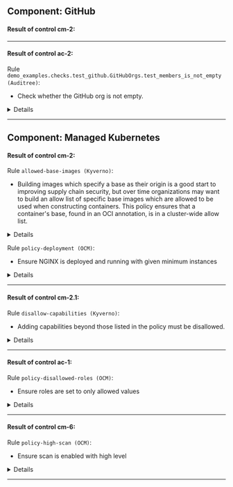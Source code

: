

## Component: GitHub


#### Result of control cm-2: 


---

#### Result of control ac-2: 



Rule `demo_examples.checks.test_github.GitHubOrgs.test_members_is_not_empty (Auditree)`:
- Check whether the GitHub org is not empty.

<details><summary>Details</summary>


  - Subject UUID: ae5c2bac-47be-4734-b847-beaad450a76e
    - Title: Auditree Check: demo_examples.checks.test_github.GitHubOrgs.test_members_is_not_empty_0_nasa
    - Result: pass :white_check_mark:
    - Reason:
      ```
      {}
      ```


  - Subject UUID: adc99d7c-b9fd-4d31-961f-c076635f2d53
    - Title: Auditree Check: demo_examples.checks.test_github.GitHubOrgs.test_members_is_not_empty_1_esa
    - Result: pass :white_check_mark:
    - Reason:
      ```
      {}
      ```

</details>


---


## Component: Managed Kubernetes


#### Result of control cm-2: 



Rule `allowed-base-images (Kyverno)`:
- Building images which specify a base as their origin is a good start to improving supply chain security, but over time organizations may want to build an allow list of specific base images which are allowed to be used when constructing containers. This policy ensures that a container's base, found in an OCI annotation, is in a cluster-wide allow list.

<details><summary>Details</summary>


  - Subject UUID: 70057a02-062f-4fb7-9dff-6407e633e4a1
    - Title: v1/Pod kube-scheduler-kind-control-plane kube-system
    - Result: failure :x:
    - Reason:
      ```
      validation failure: This container image's base is not in the approved list or is not specified. Only pre-approved base images may be used. Please contact the platform team for assistance.
      ```


  - Subject UUID: 03b044ca-6739-41cb-9c9e-038db3e48b9f
    - Title: v1/Pod coredns-5d78c9869d-gc25q kube-system
    - Result: failure :x:
    - Reason:
      ```
      validation failure: This container image's base is not in the approved list or is not specified. Only pre-approved base images may be used. Please contact the platform team for assistance.
      ```


  - Subject UUID: b393c6ea-dce4-496c-bc65-52ae123564a5
    - Title: v1/Pod kindnet-pbb9l kube-system
    - Result: failure :x:
    - Reason:
      ```
      validation failure: This container image's base is not in the approved list or is not specified. Only pre-approved base images may be used. Please contact the platform team for assistance.
      ```


  - Subject UUID: 3d51ff83-c708-484c-8bdb-858ca48d14d3
    - Title: v1/Pod etcd-kind-control-plane kube-system
    - Result: failure :x:
    - Reason:
      ```
      validation failure: This container image's base is not in the approved list or is not specified. Only pre-approved base images may be used. Please contact the platform team for assistance.
      ```


  - Subject UUID: 499afc36-5aa5-4d3b-8cac-b7a58043e14a
    - Title: v1/Pod kube-apiserver-kind-control-plane kube-system
    - Result: failure :x:
    - Reason:
      ```
      validation failure: This container image's base is not in the approved list or is not specified. Only pre-approved base images may be used. Please contact the platform team for assistance.
      ```


  - Subject UUID: f770e021-b3a7-4699-bca7-58cf6c70bb14
    - Title: v1/Pod kube-proxy-zbddb kube-system
    - Result: failure :x:
    - Reason:
      ```
      validation failure: This container image's base is not in the approved list or is not specified. Only pre-approved base images may be used. Please contact the platform team for assistance.
      ```


  - Subject UUID: 321d5475-59c1-4b77-98fc-624f23b0deba
    - Title: v1/Pod coredns-5d78c9869d-2rbnq kube-system
    - Result: failure :x:
    - Reason:
      ```
      validation failure: This container image's base is not in the approved list or is not specified. Only pre-approved base images may be used. Please contact the platform team for assistance.
      ```


  - Subject UUID: 037a870a-6256-4b0f-8d2b-70e3bb877c6c
    - Title: v1/Pod kube-controller-manager-kind-control-plane kube-system
    - Result: failure :x:
    - Reason:
      ```
      validation failure: This container image's base is not in the approved list or is not specified. Only pre-approved base images may be used. Please contact the platform team for assistance.
      ```


  - Subject UUID: 79f831d8-7b72-47a1-8f44-9fe9835caea9
    - Title: apps/v1/DaemonSet kindnet kube-system
    - Result: failure :x:
    - Reason:
      ```
      validation failure: This container image's base is not in the approved list or is not specified. Only pre-approved base images may be used. Please contact the platform team for assistance.
      ```


  - Subject UUID: 906d7d99-2eae-461e-9def-5557e4c488ca
    - Title: apps/v1/DaemonSet kube-proxy kube-system
    - Result: failure :x:
    - Reason:
      ```
      validation failure: This container image's base is not in the approved list or is not specified. Only pre-approved base images may be used. Please contact the platform team for assistance.
      ```


  - Subject UUID: ab72cc56-7c1f-42aa-9d96-3cafd843b464
    - Title: apps/v1/ReplicaSet coredns-5d78c9869d kube-system
    - Result: failure :x:
    - Reason:
      ```
      validation failure: This container image's base is not in the approved list or is not specified. Only pre-approved base images may be used. Please contact the platform team for assistance.
      ```


  - Subject UUID: 6672c835-890d-4c68-a271-321ec432d26f
    - Title: apps/v1/Deployment coredns kube-system
    - Result: failure :x:
    - Reason:
      ```
      validation failure: This container image's base is not in the approved list or is not specified. Only pre-approved base images may be used. Please contact the platform team for assistance.
      ```


  - Subject UUID: cbc28d59-713f-4b25-9dc3-d6cedd0eb8cf
    - Title: v1/Pod kyverno-admission-controller-7cd788c8dd-gdnhp kyverno
    - Result: failure :x:
    - Reason:
      ```
      validation failure: This container image's base is not in the approved list or is not specified. Only pre-approved base images may be used. Please contact the platform team for assistance.
      ```


  - Subject UUID: be053523-a394-4fef-956f-c4fdbe5b841e
    - Title: v1/Pod kyverno-reports-controller-7f94855747-tmnhr kyverno
    - Result: failure :x:
    - Reason:
      ```
      validation failure: This container image's base is not in the approved list or is not specified. Only pre-approved base images may be used. Please contact the platform team for assistance.
      ```


  - Subject UUID: a753ba1d-df9e-4c4a-b0a9-6e435da74b9d
    - Title: v1/Pod kyverno-cleanup-admission-reports-28551310-cc4k7 kyverno
    - Result: failure :x:
    - Reason:
      ```
      validation failure: This container image's base is not in the approved list or is not specified. Only pre-approved base images may be used. Please contact the platform team for assistance.
      ```


  - Subject UUID: d696fc41-1f67-4dd7-a1b4-1df455a2c607
    - Title: v1/Pod kyverno-cleanup-cluster-admission-reports-28551310-m4ld4 kyverno
    - Result: failure :x:
    - Reason:
      ```
      validation failure: This container image's base is not in the approved list or is not specified. Only pre-approved base images may be used. Please contact the platform team for assistance.
      ```


  - Subject UUID: 2ca0e393-5de6-49b4-bcb0-c0a98f89bace
    - Title: v1/Pod kyverno-cleanup-controller-ddf458755-9bnlb kyverno
    - Result: failure :x:
    - Reason:
      ```
      validation failure: This container image's base is not in the approved list or is not specified. Only pre-approved base images may be used. Please contact the platform team for assistance.
      ```


  - Subject UUID: e02c3cb0-69b9-4947-b4cb-5b9447194bf0
    - Title: v1/Pod kyverno-background-controller-74599787cf-s6nm2 kyverno
    - Result: failure :x:
    - Reason:
      ```
      validation failure: This container image's base is not in the approved list or is not specified. Only pre-approved base images may be used. Please contact the platform team for assistance.
      ```


  - Subject UUID: 3eac92cd-05b3-4340-9d2d-ac06509b6aba
    - Title: apps/v1/Deployment kyverno-cleanup-controller kyverno
    - Result: failure :x:
    - Reason:
      ```
      validation failure: This container image's base is not in the approved list or is not specified. Only pre-approved base images may be used. Please contact the platform team for assistance.
      ```


  - Subject UUID: 32965aa3-0813-4d49-8b52-d6623764c16e
    - Title: batch/v1/Job kyverno-cleanup-cluster-admission-reports-28551310 kyverno
    - Result: failure :x:
    - Reason:
      ```
      validation failure: This container image's base is not in the approved list or is not specified. Only pre-approved base images may be used. Please contact the platform team for assistance.
      ```


  - Subject UUID: b009839e-1f23-44b1-bae1-61e2f1177613
    - Title: apps/v1/ReplicaSet kyverno-admission-controller-7cd788c8dd kyverno
    - Result: failure :x:
    - Reason:
      ```
      validation failure: This container image's base is not in the approved list or is not specified. Only pre-approved base images may be used. Please contact the platform team for assistance.
      ```


  - Subject UUID: 05e47efc-7798-4087-a007-4a0f1b0ee925
    - Title: batch/v1/Job kyverno-cleanup-admission-reports-28551310 kyverno
    - Result: failure :x:
    - Reason:
      ```
      validation failure: This container image's base is not in the approved list or is not specified. Only pre-approved base images may be used. Please contact the platform team for assistance.
      ```


  - Subject UUID: 019c7fa5-e4ac-43a2-93d4-f31be5e894d2
    - Title: apps/v1/Deployment kyverno-background-controller kyverno
    - Result: failure :x:
    - Reason:
      ```
      validation failure: This container image's base is not in the approved list or is not specified. Only pre-approved base images may be used. Please contact the platform team for assistance.
      ```


  - Subject UUID: a1853c39-c418-4f76-aa2b-2d19f0705cf4
    - Title: apps/v1/ReplicaSet kyverno-cleanup-controller-ddf458755 kyverno
    - Result: failure :x:
    - Reason:
      ```
      validation failure: This container image's base is not in the approved list or is not specified. Only pre-approved base images may be used. Please contact the platform team for assistance.
      ```


  - Subject UUID: 7dee76f1-87bd-4125-af7f-b16b3940ee07
    - Title: apps/v1/ReplicaSet kyverno-background-controller-74599787cf kyverno
    - Result: failure :x:
    - Reason:
      ```
      validation failure: This container image's base is not in the approved list or is not specified. Only pre-approved base images may be used. Please contact the platform team for assistance.
      ```


  - Subject UUID: 5dc41d4d-f497-4f9c-8e0a-4514a990e30b
    - Title: apps/v1/Deployment kyverno-reports-controller kyverno
    - Result: failure :x:
    - Reason:
      ```
      validation failure: This container image's base is not in the approved list or is not specified. Only pre-approved base images may be used. Please contact the platform team for assistance.
      ```


  - Subject UUID: 583c7bb1-3b9a-4dc2-a820-e17c525fcfe9
    - Title: apps/v1/ReplicaSet kyverno-reports-controller-7f94855747 kyverno
    - Result: failure :x:
    - Reason:
      ```
      validation failure: This container image's base is not in the approved list or is not specified. Only pre-approved base images may be used. Please contact the platform team for assistance.
      ```


  - Subject UUID: 09b9733c-fd96-43ba-a32f-fa0374341aa0
    - Title: apps/v1/Deployment kyverno-admission-controller kyverno
    - Result: failure :x:
    - Reason:
      ```
      validation failure: This container image's base is not in the approved list or is not specified. Only pre-approved base images may be used. Please contact the platform team for assistance.
      ```


  - Subject UUID: e91e2d61-5d80-4d78-81dd-6295518904a3
    - Title: batch/v1/CronJob kyverno-cleanup-cluster-admission-reports kyverno
    - Result: failure :x:
    - Reason:
      ```
      validation failure: This container image's base is not in the approved list or is not specified. Only pre-approved base images may be used. Please contact the platform team for assistance.
      ```


  - Subject UUID: ff4e74e7-952d-4bd2-a9fa-77357c87869a
    - Title: batch/v1/CronJob kyverno-cleanup-admission-reports kyverno
    - Result: failure :x:
    - Reason:
      ```
      validation failure: This container image's base is not in the approved list or is not specified. Only pre-approved base images may be used. Please contact the platform team for assistance.
      ```


  - Subject UUID: 0441a56f-4a31-43c7-89b5-b40a8072ccf8
    - Title: v1/Pod local-path-provisioner-6bc4bddd6b-vlmww local-path-storage
    - Result: failure :x:
    - Reason:
      ```
      validation failure: This container image's base is not in the approved list or is not specified. Only pre-approved base images may be used. Please contact the platform team for assistance.
      ```


  - Subject UUID: 876d0a33-5d16-48f2-a73b-02d458e3e53c
    - Title: apps/v1/ReplicaSet local-path-provisioner-6bc4bddd6b local-path-storage
    - Result: failure :x:
    - Reason:
      ```
      validation failure: This container image's base is not in the approved list or is not specified. Only pre-approved base images may be used. Please contact the platform team for assistance.
      ```


  - Subject UUID: 637ce887-14c0-4773-af38-bf5dd77b7ac1
    - Title: apps/v1/Deployment local-path-provisioner local-path-storage
    - Result: failure :x:
    - Reason:
      ```
      validation failure: This container image's base is not in the approved list or is not specified. Only pre-approved base images may be used. Please contact the platform team for assistance.
      ```

</details>



Rule `policy-deployment (OCM)`:
- Ensure NGINX is deployed and running with given minimum instances

<details><summary>Details</summary>


  - Subject UUID: 8d550c54-dcd4-4ba8-9e0a-a6b2d2158120
    - Title: Cluster "cluster1"
    - Result: failure :x:
    - Reason:
      ```
      [c2p.policy-deployment.176f1ddc5591cb1c] NonCompliant; violation - deployments not found: [nginx-deployment] in namespace cluster1 missing; [nginx-deployment] in namespace kube-node-lease missing; [nginx-deployment] in namespace kube-public missing; [nginx-deployment] in namespace local-path-storage missing
      ```


  - Subject UUID: 9632eb0a-0a37-4aa5-8f51-e738acc95dab
    - Title: Cluster "cluster2"
    - Result: failure :x:
    - Reason:
      ```
      [c2p.policy-deployment.176f1dc4e7de17cb] NonCompliant; violation - deployments not found: [nginx-deployment] in namespace cluster2 missing; [nginx-deployment] in namespace default missing; [nginx-deployment] in namespace kube-node-lease missing; [nginx-deployment] in namespace kube-public missing; [nginx-deployment] in namespace local-path-storage missing
      ```

</details>


---

#### Result of control cm-2.1: 



Rule `disallow-capabilities (Kyverno)`:
- Adding capabilities beyond those listed in the policy must be disallowed.

<details><summary>Details</summary>


  - Subject UUID: e904838d-6ae5-4e6d-a6af-f23251af41a9
    - Title: v1/Pod kube-scheduler-kind-control-plane kube-system
    - Result: pass :white_check_mark:
    - Reason:
      ```
      validation rule 'adding-capabilities' passed.
      ```


  - Subject UUID: 9efd1da2-49a2-4c8a-876c-d7ba3903d131
    - Title: v1/Pod coredns-5d78c9869d-gc25q kube-system
    - Result: pass :white_check_mark:
    - Reason:
      ```
      validation rule 'adding-capabilities' passed.
      ```


  - Subject UUID: 12fcdc21-0bef-4e9a-a6fc-5f0d610dca7c
    - Title: v1/Pod kindnet-pbb9l kube-system
    - Result: failure :x:
    - Reason:
      ```
      Any capabilities added beyond the allowed list (AUDIT_WRITE, CHOWN, DAC_OVERRIDE, FOWNER, FSETID, KILL, MKNOD, NET_BIND_SERVICE, SETFCAP, SETGID, SETPCAP, SETUID, SYS_CHROOT) are disallowed.
      ```


  - Subject UUID: 46f484c3-310c-400d-b827-fd93f71ee2a9
    - Title: v1/Pod etcd-kind-control-plane kube-system
    - Result: pass :white_check_mark:
    - Reason:
      ```
      validation rule 'adding-capabilities' passed.
      ```


  - Subject UUID: e51ea171-1445-4ed5-a87b-f2a471aba1d7
    - Title: v1/Pod kube-apiserver-kind-control-plane kube-system
    - Result: pass :white_check_mark:
    - Reason:
      ```
      validation rule 'adding-capabilities' passed.
      ```


  - Subject UUID: 43561035-6e0d-42c1-9d73-db80d0ef91b8
    - Title: v1/Pod kube-proxy-zbddb kube-system
    - Result: pass :white_check_mark:
    - Reason:
      ```
      validation rule 'adding-capabilities' passed.
      ```


  - Subject UUID: 98d01ce3-bbb7-424a-90b9-0500444d6410
    - Title: v1/Pod coredns-5d78c9869d-2rbnq kube-system
    - Result: pass :white_check_mark:
    - Reason:
      ```
      validation rule 'adding-capabilities' passed.
      ```


  - Subject UUID: b0fe2b9e-0dab-4895-a3f4-999fcf161ac0
    - Title: v1/Pod kube-controller-manager-kind-control-plane kube-system
    - Result: pass :white_check_mark:
    - Reason:
      ```
      validation rule 'adding-capabilities' passed.
      ```


  - Subject UUID: 09678adf-4299-4c5c-8cd9-dd69c85b4891
    - Title: apps/v1/DaemonSet kindnet kube-system
    - Result: failure :x:
    - Reason:
      ```
      Any capabilities added beyond the allowed list (AUDIT_WRITE, CHOWN, DAC_OVERRIDE, FOWNER, FSETID, KILL, MKNOD, NET_BIND_SERVICE, SETFCAP, SETGID, SETPCAP, SETUID, SYS_CHROOT) are disallowed.
      ```


  - Subject UUID: e81dac74-cb49-4c70-8d77-6418fcbbe670
    - Title: apps/v1/DaemonSet kube-proxy kube-system
    - Result: pass :white_check_mark:
    - Reason:
      ```
      validation rule 'autogen-adding-capabilities' passed.
      ```


  - Subject UUID: 21c7ca64-e77e-494d-8f12-0f4038abe410
    - Title: apps/v1/ReplicaSet coredns-5d78c9869d kube-system
    - Result: pass :white_check_mark:
    - Reason:
      ```
      validation rule 'autogen-adding-capabilities' passed.
      ```


  - Subject UUID: 85e58cf6-ebe9-4edc-bf35-177864c7b1cd
    - Title: apps/v1/Deployment coredns kube-system
    - Result: pass :white_check_mark:
    - Reason:
      ```
      validation rule 'autogen-adding-capabilities' passed.
      ```


  - Subject UUID: 44942bba-b51d-42a2-9449-df7dd48eacf2
    - Title: v1/Pod kyverno-admission-controller-7cd788c8dd-gdnhp kyverno
    - Result: pass :white_check_mark:
    - Reason:
      ```
      validation rule 'adding-capabilities' passed.
      ```


  - Subject UUID: 43b02afc-fbbd-474e-82dd-2f63035f6a43
    - Title: v1/Pod kyverno-reports-controller-7f94855747-tmnhr kyverno
    - Result: pass :white_check_mark:
    - Reason:
      ```
      validation rule 'adding-capabilities' passed.
      ```


  - Subject UUID: 10a62320-3a50-46fa-8228-0b2dbc1c8a85
    - Title: v1/Pod kyverno-cleanup-admission-reports-28551310-cc4k7 kyverno
    - Result: pass :white_check_mark:
    - Reason:
      ```
      validation rule 'adding-capabilities' passed.
      ```


  - Subject UUID: efc7b716-8c48-4f64-a921-7ce7f18a87bb
    - Title: v1/Pod kyverno-cleanup-cluster-admission-reports-28551310-m4ld4 kyverno
    - Result: pass :white_check_mark:
    - Reason:
      ```
      validation rule 'adding-capabilities' passed.
      ```


  - Subject UUID: cb34f9c9-cb3d-40e4-95f6-4d08b91fc41f
    - Title: v1/Pod kyverno-cleanup-controller-ddf458755-9bnlb kyverno
    - Result: pass :white_check_mark:
    - Reason:
      ```
      validation rule 'adding-capabilities' passed.
      ```


  - Subject UUID: 4ce8797f-7de4-46f4-ba8a-f07dd6e5c825
    - Title: v1/Pod kyverno-background-controller-74599787cf-s6nm2 kyverno
    - Result: pass :white_check_mark:
    - Reason:
      ```
      validation rule 'adding-capabilities' passed.
      ```


  - Subject UUID: e12d0bf6-d8f8-40e3-bf34-8769be9d2242
    - Title: apps/v1/Deployment kyverno-cleanup-controller kyverno
    - Result: pass :white_check_mark:
    - Reason:
      ```
      validation rule 'autogen-adding-capabilities' passed.
      ```


  - Subject UUID: f85edce1-7872-4e08-8c15-4b31acc57752
    - Title: batch/v1/Job kyverno-cleanup-cluster-admission-reports-28551310 kyverno
    - Result: pass :white_check_mark:
    - Reason:
      ```
      validation rule 'autogen-adding-capabilities' passed.
      ```


  - Subject UUID: 16d35cd5-68a8-4e6b-a7eb-ca1dd5d53484
    - Title: apps/v1/ReplicaSet kyverno-admission-controller-7cd788c8dd kyverno
    - Result: pass :white_check_mark:
    - Reason:
      ```
      validation rule 'autogen-adding-capabilities' passed.
      ```


  - Subject UUID: 970a79f6-7816-4ae3-a2e7-461fcefcd59c
    - Title: batch/v1/Job kyverno-cleanup-admission-reports-28551310 kyverno
    - Result: pass :white_check_mark:
    - Reason:
      ```
      validation rule 'autogen-adding-capabilities' passed.
      ```


  - Subject UUID: cc36dd97-e864-4fde-a6ea-9f597a10816e
    - Title: apps/v1/Deployment kyverno-background-controller kyverno
    - Result: pass :white_check_mark:
    - Reason:
      ```
      validation rule 'autogen-adding-capabilities' passed.
      ```


  - Subject UUID: 096a66b2-b4f0-4699-8c7a-73a533a39fc9
    - Title: apps/v1/ReplicaSet kyverno-cleanup-controller-ddf458755 kyverno
    - Result: pass :white_check_mark:
    - Reason:
      ```
      validation rule 'autogen-adding-capabilities' passed.
      ```


  - Subject UUID: 09265b08-841a-40e4-8905-f5c3a69852d1
    - Title: apps/v1/ReplicaSet kyverno-background-controller-74599787cf kyverno
    - Result: pass :white_check_mark:
    - Reason:
      ```
      validation rule 'autogen-adding-capabilities' passed.
      ```


  - Subject UUID: a92bb864-4709-435b-99a3-af182b9d99ee
    - Title: apps/v1/Deployment kyverno-reports-controller kyverno
    - Result: pass :white_check_mark:
    - Reason:
      ```
      validation rule 'autogen-adding-capabilities' passed.
      ```


  - Subject UUID: 470a4b28-bfdf-4b42-beb4-fdfa633d21cf
    - Title: apps/v1/ReplicaSet kyverno-reports-controller-7f94855747 kyverno
    - Result: pass :white_check_mark:
    - Reason:
      ```
      validation rule 'autogen-adding-capabilities' passed.
      ```


  - Subject UUID: 4fea8c6a-1493-4522-8093-b560a5d6521f
    - Title: apps/v1/Deployment kyverno-admission-controller kyverno
    - Result: pass :white_check_mark:
    - Reason:
      ```
      validation rule 'autogen-adding-capabilities' passed.
      ```


  - Subject UUID: aac1da24-1ef4-4b9f-a6c3-78736dc74d6b
    - Title: batch/v1/CronJob kyverno-cleanup-cluster-admission-reports kyverno
    - Result: pass :white_check_mark:
    - Reason:
      ```
      validation rule 'autogen-cronjob-adding-capabilities' passed.
      ```


  - Subject UUID: 71c4745a-55b5-4616-a976-dd17212f720d
    - Title: batch/v1/CronJob kyverno-cleanup-admission-reports kyverno
    - Result: pass :white_check_mark:
    - Reason:
      ```
      validation rule 'autogen-cronjob-adding-capabilities' passed.
      ```


  - Subject UUID: ebf2ea59-6634-4b02-b582-c08a3247d4bd
    - Title: v1/Pod local-path-provisioner-6bc4bddd6b-vlmww local-path-storage
    - Result: pass :white_check_mark:
    - Reason:
      ```
      validation rule 'adding-capabilities' passed.
      ```


  - Subject UUID: 65eafe6f-9a3a-4e90-9cb9-73f7448d056c
    - Title: apps/v1/ReplicaSet local-path-provisioner-6bc4bddd6b local-path-storage
    - Result: pass :white_check_mark:
    - Reason:
      ```
      validation rule 'autogen-adding-capabilities' passed.
      ```


  - Subject UUID: fa06ba30-837c-44da-985c-f0409d1ae14f
    - Title: apps/v1/Deployment local-path-provisioner local-path-storage
    - Result: pass :white_check_mark:
    - Reason:
      ```
      validation rule 'autogen-adding-capabilities' passed.
      ```

</details>


---

#### Result of control ac-1: 



Rule `policy-disallowed-roles (OCM)`:
- Ensure roles are set to only allowed values

<details><summary>Details</summary>


  - Subject UUID: 0dc6be0d-a543-4be8-b44e-93807b239f97
    - Title: Cluster "cluster1"
    - Result: pass :white_check_mark:
    - Reason:
      ```
      [c2p.policy-disallowed-roles.176f1dcdc4c8d17e] Compliant; notification - roles in namespace cluster1; in namespace default; in namespace kube-node-lease; in namespace kube-public; in namespace local-path-storage missing as expected, therefore this Object template is compliant
      ```


  - Subject UUID: abdd951e-9d9b-44e6-9709-a783d5c3ad32
    - Title: Cluster "cluster2"
    - Result: pass :white_check_mark:
    - Reason:
      ```
      [c2p.policy-disallowed-roles.176f1dc36e36b7b2] Compliant; notification - roles in namespace cluster2; in namespace default; in namespace kube-node-lease; in namespace kube-public; in namespace local-path-storage missing as expected, therefore this Object template is compliant
      ```

</details>


---

#### Result of control cm-6: 



Rule `policy-high-scan (OCM)`:
- Ensure scan is enabled with high level

<details><summary>Details</summary>


  - Subject UUID: 2558054b-c8f5-477d-91e1-aab3b2d58c04
    - Title: Cluster "cluster1"
    - Result: failure :x:
    - Reason:
      ```
      [c2p.policy-high-scan.176f1ddc441457e5] NonCompliant; violation - couldn't find mapping resource with kind ComplianceCheckResult, please check if you have CRD deployed
      ```


  - Subject UUID: e50230da-d99d-4a4c-84fd-89e79b733297
    - Title: Cluster "cluster2"
    - Result: failure :x:
    - Reason:
      ```
      [c2p.policy-high-scan.176f1dc4e29e1221] NonCompliant; violation - couldn't find mapping resource with kind ComplianceCheckResult, please check if you have CRD deployed
      ```

</details>


---


